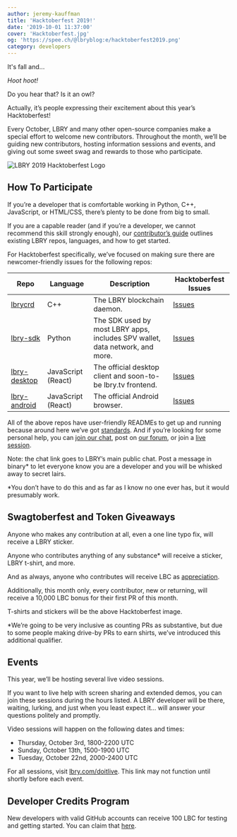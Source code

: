 ```yaml
---
author: jeremy-kauffman
title: 'Hacktoberfest 2019!'
date: '2019-10-01 11:37:00'
cover: 'Hacktoberfest.jpg'
og: 'https://spee.ch/@lbryblog:e/hacktoberfest2019.png'
category: developers
---
```


It's fall and...

*Hoot hoot!*

Do you hear that? Is it an owl?

Actually, it’s people expressing their excitement about this year’s Hacktoberfest!

Every October, LBRY and many other open-source companies make a special effort to welcome new contributors. Throughout the month, we’ll be guiding new contributors, hosting information sessions and events, and giving out some sweet swag and rewards to those who participate.

![LBRY 2019 Hacktoberfest Logo](https://spee.ch/@lbryblog:e/hacktoberfest2019.png)

## How To Participate

If you’re a developer that is comfortable working in Python, C++, JavaScript, or HTML/CSS, there’s plenty to be done from big to small.

If you are a capable reader (and if you’re a developer, we cannot recommend this skill strongly enough), our [contributor’s guide](https://lbry.tech/contribute) outlines existing LBRY repos, languages, and how to get started.

For Hacktoberfest specifically, we’ve focused on making sure there are newcomer-friendly issues for the following repos:

| Repo | Language | Description | Hacktoberfest Issues
--- | --- | --- | ---
| [lbrycrd](https://github.com/lbryio/lbrycrd) | C++ | The LBRY blockchain daemon. | [Issues](https://github.com/lbryio/lbrycrd/issues?q=is%3Aopen+is%3Aissue+label%3Ahacktoberfest)  
| [lbry-sdk](https://github.com/lbryio/lbry-sdk) | Python | The SDK used by most LBRY apps, includes SPV wallet, data network, and more. | [Issues](https://github.com/lbryio/lbry-sdk/issues?q=is%3Aopen+is%3Aissue+label%3Ahacktoberfest)
| [lbry-desktop](https://github.com/lbryio/lbry-desktop) | JavaScript (React) | The official desktop client and soon-to-be lbry.tv frontend. | [Issues](https://github.com/lbryio/lbry-desktop/issues?q=is%3Aopen+is%3Aissue+label%3Ahacktoberfest)
| [lbry-android](https://github.com/lbryio/lbry-android) | JavaScript (React) | The official Android browser. | [Issues](https://github.com/lbryio/lbry-android/issues?q=is%3Aopen+is%3Aissue+label%3Ahacktoberfest)


All of the above repos have user-friendly READMEs to get up and running because around here we’ve got [standards](https://lbry.tech/resources/repository-standards). And if you’re looking for some personal help, you can [join our chat](https://chat.lbry.com/), post on [our forum](http://forum.lbry.tech/), or join a [live session](#events).

Note: the chat link goes to LBRY’s main public chat. Post a message in binary* to let everyone know you are a developer and you will be whisked away to secret lairs.

*You don’t have to do this and as far as I know no one ever has, but it would presumably work.

## Swagtoberfest and Token Giveaways

Anyone who makes any contribution at all, even a one line typo fix, will receive a LBRY sticker.

Anyone who contributes anything of any substance* will receive a sticker, LBRY t-shirt, and more.

And as always, anyone who contributes will receive LBC as [appreciation](https://lbry.com/faq/appreciation).

Additionally, this month only, every contributor, new or returning, will receive a 10,000 LBC bonus for their first PR of this month.

T-shirts and stickers will be the above Hacktoberfest image.

*We’re going to be very inclusive as counting PRs as substantive, but due to some people making drive-by PRs to earn shirts, we’ve introduced this additional qualifier.

## <a name="events"></a>Events

This year, we’ll be hosting several live video sessions.

If you want to live help with screen sharing and extended demos, you can join these sessions during the hours listed. A LBRY developer will be there, waiting, lurking, and just when you least expect it… will answer your questions politely and promptly.

Video sessions will happen on the following dates and times:

- Thursday, October 3rd, 1800-2200 UTC
- Sunday, October 13th, 1500-1900 UTC
- Tuesday, October 22nd, 2000-2400 UTC

For all sessions, visit [lbry.com/doitlive](https://lbry.com/doitlive). This link may not function until shortly before each event.

## Developer Credits Program

New developers with valid GitHub accounts can receive 100 LBC for testing and getting started. You can claim that [here](https://lbry.tech/developer-program).
